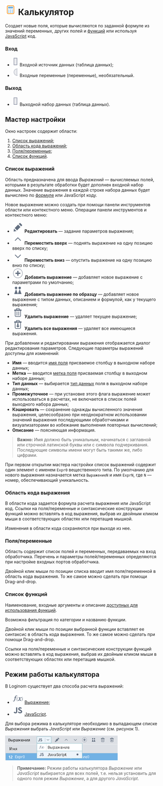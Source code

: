 # ![ ](../../../images/icons/components/calc-data_default.svg) Калькулятор

Создает новые поля, которые вычисляются по заданной формуле из значений переменных, других полей и [функций](../../func/calc-func/README.md) или используя [JavaScript](./javascript.md) код.

### Вход

* ![ ](../../../images/icons/ports/output_table_inactive.svg) Входной источник данных (таблица данных);
* ![ ](../../../images/icons/ports/optional_input_variable_inactive.svg) Входные переменные (переменные), необязательный.

### Выход

* ![ ](../../../images/icons/ports/output_table_inactive.svg) Выходной набор данных (таблица данных).

## Мастер настройки

Окно настроек содержит области:

 1. [Список выражений](#spisok-vyrazheniy);
 2. [Область кода выражений](#oblast-koda-vyrazheniya);
 3. [Поля/переменные](#polyaperemennye);
 4. [Список функций](#spisok-funktsiy).

### Список выражений

Область предназначена для ввода *Выражений* — вычисляемых полей, которыми в результате обработки будет дополнен входной набор данных. Значение выражения в каждой строке набора данных будет вычислено по [формуле](./expression.md) или JavaScript коду.

Новое выражение можно создать при помощи панели инструментов области или контекстного меню. Операции панели инструментов и контекстного меню:

* ![ ](../../../images/icons/toolbar-controls/edit_default.svg) **Редактировать** — задание параметров выражения;
* ![ ](../../../images/icons/toolbar-controls/up_default.svg) **Переместить вверх** — поднять выражение на одну позицию вверх по списку;
* ![ ](../../../images/icons/toolbar-controls/down_default.svg) **Переместить вниз** — опустить выражение на одну позицию вниз по списку;
* ![ ](../../../images/icons/toolbar-controls/plus_default.svg) **Добавить выражение** — добавляет новое выражение с параметрами по умолчанию;
* ![ ](../../../images/icons/toolbar-controls/clone_default.svg) **Добавить выражение по образцу** — добавляет новое выражение с типом данных, описанием и формулой, как у текущего выражения;
* ![ ](../../../images/icons/toolbar-controls/delete_default.svg) **Удалить выражение** — удаляет текущее выражение;
* ![ ](../../../images/icons/toolbar-controls/delete-all_default.svg) **Удалить все выражения** — удаляет все имеющиеся выражения.

При добавлении и редактировании выражения отображается диалог редактирования параметров. Следующие параметры выражений доступны для изменений:

* **Имя** — вводится [имя поля](../../../data/datasetfieldoptions.md) присваемое столбцу в выходном наборе данных;
* **Метка** — вводится [метка поля](../../../data/datasetfieldoptions.md) присваемая столбцу в выходном наборе данных;
* **Тип данных** — выбирается [тип данных](../../../data/datatype.md) поля в выходном наборе данных;
* **Промежуточное** — при установке этого флага выражение может использоваться в расчетах, не включается в список полей выходного набора данных;
* **Кэшировать** — сохранение однажды вычисленного значения выражения, целесообразно при неоднократном использовании значений выражения последующими обработчиками и визуализаторами во избежание выполнения повторных вычислений;
* **Описание** — поясняющая информация.

> **Важно:** Имя должно быть уникальным, начинаться с заглавной или строчной латинской буквы или с символа подчеркивания. Последующие символы имени могут быть такими же, либо цифрами.

При первом открытии мастера настройки список выражений содержит один элемент с именем `Expr0` вещественного типа. По умолчанию для нового выражения назначается метка `ВыражениеN` и имя `ExprN`, где `N` — номер, обеспечивающий уникальность.

### Область кода выражения

В области кода задается формула расчета выражения или JavaScript код. Ссылки на поля/переменные и синтаксические конструкции функций можно вставлять в код выражения, выбрав их двойным кликом мыши в соответствующих областях или перетащив мышкой.

Изменения в области кода сохраняются при выходе из нее.

### Поля/переменные

Область содержит список полей и переменных, передаваемых на вход обработчика. Перечень и параметры полей/переменных определяются при настройке входных портов обработчика.

Двойной клик мыши по позиции списка вводит имя поля/переменной в область кода выражения. То же самое можно сделать при помощи Drag-and-drop.

### Список функций

Наименование, входные аргументы и описание [доступных для использования функций](../../func/calc-func/README.md).

Возможна фильтрация по категории и названию функции.

Двойной клик мыши по позиции выбранной функции вставляет ее синтаксис в область кода выражения. То же самое можно сделать при помощи Drag-and-drop.

Ссылки на поля/переменные и синтаксические конструкции функций можно вставлять в код выражения, выбрав их двойным кликом мыши в соответствующих областях или перетащив мышкой.

## Режим работы калькулятора

В Loginom существует два способа расчета выражений:

* ![ ](../../../images/icons/calcdata/expression_default.svg) [Выражение](./expression.md);
* ![ ](../../../images/icons/calcdata/javascript_default.svg) [JavaScript](./javascript.md).

Для выбора режима в калькуляторе необходимо в выпадающем списке *Выражения* выбрать *JavaScript* или *Выражение* (см. рисунок 1).

![Выбор режима работы калькулятора](./readme-1.png)

> **Примечание:** Режим работы калькулятора *Выражение* или *JavaScript* выбирается для всех полей, т.е. нельзя установить для одного поля режим *Выражение*, а для другого *JavaScript*.
